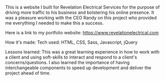 This is a website I built for Revelation Electrical Services for the purpose of driving more traffic to his business and bolstering his online presence. It was a pleasure working with the CEO Randy on this project who provided me everything I needed to make this a success.

Here is a link to my portfolio website: https://www.revelationelectrical.com

How it's made: Tech used: HTML, CSS, Sass, Javascript, jQuery

Lessons learned: This was a great learning experience in how to work with a client and using soft-skills to interact and respond to a client's concerns/questions. I also learned the importance of having interchangeable components to speed up development and deliver the project ahead of time. 